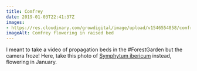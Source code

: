 ```yaml
---
title: Comfrey
date: 2019-01-03T22:41:37Z
images: 
- https://res.cloudinary.com/growdigital/image/upload/v1546554858/comfrey-479A2FE3.jpg
imageAlt: Comfrey flowering in raised bed
---
```


I meant to take a video of propagation beds in the #ForestGarden but the camera froze! Here, take this photo of [Symphytum ibericum](https://www.rhs.org.uk/Plants/75444/i-Symphytum-ibericum-i/Details) instead, flowering in January.
